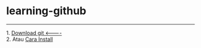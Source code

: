 # learning-github
<hr/>
1. <a href="https://git-scm.com/downloads">Download git <----</a><br/>
2. Atau <a href="">Cara Install</a>
